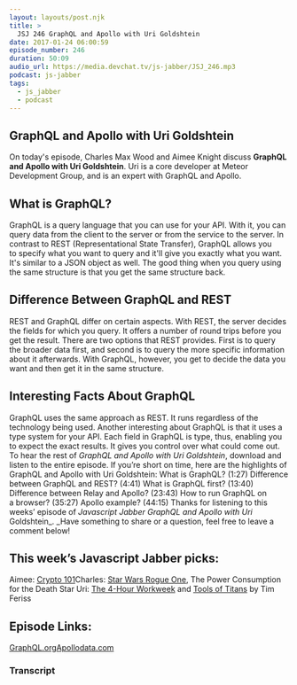 ```yaml
---
layout: layouts/post.njk
title: >
  JSJ 246 GraphQL and Apollo with Uri Goldshtein
date: 2017-01-24 06:00:59
episode_number: 246
duration: 50:09
audio_url: https://media.devchat.tv/js-jabber/JSJ_246.mp3
podcast: js-jabber
tags:
  - js_jabber
  - podcast
---
```


## **GraphQL and Apollo with Uri Goldshtein**

On today's episode, Charles Max Wood&nbsp;and Aimee Knight discuss **GraphQL and Apollo with Uri Goldshtein**. Uri is a core developer at Meteor Development Group, and is an expert with GraphQL and Apollo.

## **What is GraphQL?**

GraphQL is a query language that you can use for your API. With it, you can query data from the client to the server or from&nbsp;the service to the server. In contrast&nbsp;to REST (Representational State Transfer), GraphQL allows you to&nbsp;specify what you want to query and it'll give you exactly what you want. It's similar to a JSON object as well. The good thing when you query using the same structure is that you get the same structure back.

## **Difference Between GraphQL and&nbsp;REST**

REST and GraphQL differ on certain aspects. With REST, the server decides the fields for which you query. It offers a number&nbsp;of round trips before you get the result. There are two options that&nbsp;REST provides. First is to query the broader data first, and second is to query the more specific information about it afterwards. With GraphQL, however, you get to decide the data you want and then get it in the same structure.

## **Interesting Facts About GraphQL**

GraphQL uses the same approach as REST. It runs regardless of the technology being used. Another&nbsp;interesting about GraphQL&nbsp;is that it uses a type system for your API. Each field in GraphQL is type, thus, enabling you to expect the exact&nbsp;results.&nbsp;It gives you control over what could come out. To hear the rest of _GraphQL and Apollo with Uri Goldshtein_, download and listen to the entire episode. If you’re short on time, here are the highlights of GraphQL and Apollo with Uri Goldshtein: What is GraphQL? (1:27) Difference between GraphQL and&nbsp;REST? (4:41) What is GraphQL first?&nbsp;(13:40) Difference between Relay and&nbsp;Apollo? (23:43) How to run GraphQL on a&nbsp;browser? (35:27) Apollo example? (44:15) Thanks for listening to this weeks’ episode of _Javascript Jabber GraphQL and Apollo with Uri_ Goldshtein\_.&nbsp;\_Have something to share or a question, feel free to leave a comment below!

## This week’s Javascript Jabber picks:

Aimee: [Crypto 101](https://www.crypto101.io/)Charles:&nbsp;[Star Wars Rogue&nbsp;One](https://www.starwars.com/films/rogue-one), The Power Consumption for the Death Star Uri: [The 4-Hour Workweek](https://www.amazon.com/4-Hour-Workweek-Escape-Live-Anywhere/dp/0307465357/ref=la_B001ILKBW2_1_2/168-0775664-1442057?s=books&ie=UTF8&qid=1485241057&sr=1-2) and [Tools of Titans](https://www.amazon.com/Tools-Titans-Billionaires-World-Class-Performers/dp/1328683788) by Tim Feriss

## Episode Links:

[GraphQL.org](https://graphql.org/)[Apollodata.com](https://www.apollodata.com/)

### Transcript
